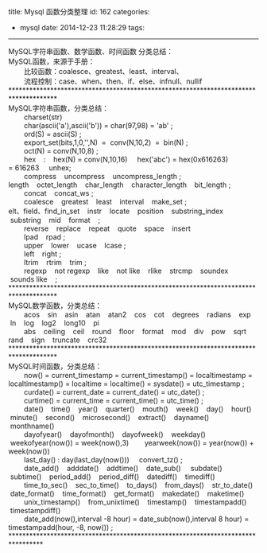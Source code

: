 title: Mysql 函数分类整理
id: 162
categories:
  - mysql
date: 2014-12-23 11:28:29
tags:
---

<div></div>
<div>MySQL字符串函数、数学函数、时间函数 分类总结：</div>
<div></div>
<div></div>
<div>
<div>MySQL函数，来源于手册：</div>
</div>
<div>        比较函数：coalesce、greatest、least、interval、</div>
<div>        流程控制：case、when、then、if、else、infnull、nullif</div>
<div></div>
<div></div>
<div>*************************************************************************************</div>
<div></div>
<div>MySQL字符串函数，分类总结：</div>
<div>        charset(str)</div>
<div>        char(ascii('a'),ascii('b')) = char(97,98) = 'ab' ;</div>
<div>        ord(S) = ascii(S) ;</div>
<div>        export_set(bits,1,0,'',N)  =  conv(N,10,2)  =  bin(N) ;</div>
<div>        oct(N) = conv(N,10,8) ;</div>
<div>        hex    :    hex(N) = conv(N,10,16)     hex('abc') = hex(0x616263) = 616263     unhex;</div>
<div>        compress    uncompress    uncompress_length ;</div>
length    octet_length    char_length    character_length    bit_length ;
<div>        concat    concat_ws ;</div>
<div>        coalesce    greatest    least    interval    make_set ;</div>
elt、field、find_in_set    instr    locate    position    substring_index    substring    mid    format    ;
<div>        reverse    replace    repeat    quote    space    insert</div>
<div>
<div>        lpad    rpad ;</div>
<div>        upper    lower    ucase    lcase ;</div>
<div>        left    right ;</div>
<div>        ltrim    rtrim    trim ;</div>
<div>        regexp    not regexp    like    not like    rlike    strcmp    soundex    sounds like    ;</div>
<div></div>
<div>*************************************************************************************</div>
<div></div>
<div>MySQL数学函数，分类总结：</div>
<div>        acos    sin    asin    atan    atan2    cos    cot    degrees    radians    exp    ln    log    log2    long10    pi</div>
<div>        abs    ceiling    ceil    round    floor    format    mod    div    pow    sqrt     rand    sign    truncate    crc32</div>
<div></div>
<div>*************************************************************************************</div>
<div></div>
<div>MySQL时间函数，分类总结：</div>
<div>        now() = current_timestamp = current_timestamp() = localtimestamp = localtimestamp() = localtime = localtime() = sysdate() = utc_timestamp ;</div>
<div>        curdate() = current_date = current_date() = utc_date() ;</div>
<div>        curtime() = current_time = current_time() = utc_time() ;</div>
<div>        date()    time()    year()    quarter()    mouth()    week()    day()    hour()    minute()    second()    microsecond()    extract()    dayname()    monthname()</div>
<div>        dayofyear()    dayofmonth()    dayofweek()    weekday()    weekofyear(now()) = week(now(),3)        yearweek(now()) = year(now()) + week(now())</div>
<div>        last_day() : day(last_day(now()))     convert_tz() ;</div>
<div>        date_add()    adddate()    addtime()    date_sub()     subdate()    subtime()    period_add()    period_diff()    datediff()    timediff()</div>
<div>        time_to_sec()    sec_to_time()    to_days()    from_days()    str_to_date()    date_format()    time_format()    get_format()    makedate()    maketime()</div>
<div>        unix_timestamp()    from_unixtime()    timestamp()    timestampadd()    timestampdiff()</div>
<div></div>
<div>        date_add(now(),interval -8 hour) = date_sub(now(),interval 8 hour) = timestampadd(hour, -8, now()) ;</div>
<div></div>
<div>
<div>*********************************************************************************</div>
<div></div>
<div></div>
<div></div>
<div></div>
<div></div>
</div>
</div>